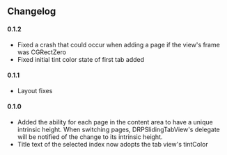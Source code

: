 ## Changelog

#### 0.1.2
- Fixed a crash that could occur when adding a page if the view's frame was CGRectZero
- Fixed initial tint color state of first tab added

#### 0.1.1
- Layout fixes

#### 0.1.0
- Added the ability for each page in the content area to have a unique intrinsic height. When switching pages, DRPSlidingTabView's delegate will be notified of the change to its intrinsic height.
- Title text of the selected index now adopts the tab view's tintColor
